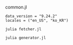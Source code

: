 common.jl
```
data_version = "9.24.2"
locales = ("en_US", "ko_KR")
```


```
julia fetcher.jl

julia generator.jl
```
